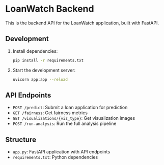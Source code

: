 # LoanWatch Backend

This is the backend API for the LoanWatch application, built with FastAPI.

## Development

1. Install dependencies:
   ```bash
   pip install -r requirements.txt
   ```

2. Start the development server:
   ```bash
   uvicorn app:app --reload
   ```

## API Endpoints

- `POST /predict`: Submit a loan application for prediction
- `GET /fairness`: Get fairness metrics
- `GET /visualizations/{viz_type}`: Get visualization images
- `POST /run-analysis`: Run the full analysis pipeline

## Structure

- `app.py`: FastAPI application with API endpoints
- `requirements.txt`: Python dependencies
